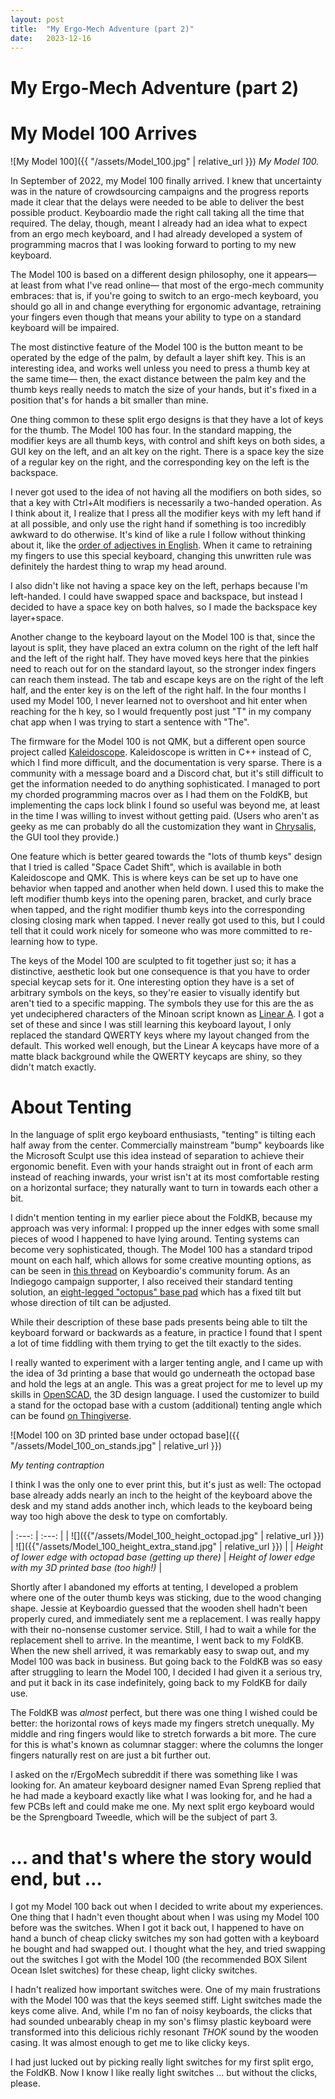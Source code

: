 ```yaml
---
layout: post
title:  "My Ergo-Mech Adventure (part 2)"
date:   2023-12-16
---
```


# My Ergo-Mech Adventure (part 2)

# My Model 100 Arrives

![My Model 100]({{ "/assets/Model_100.jpg" | relative_url }})
_My Model 100._

In September of 2022, my Model 100 finally arrived. I knew that uncertainty was in the nature of crowdsourcing campaigns and the progress reports made it clear that the delays were needed to be able to deliver the best possible product. Keyboardio made the right call taking all the time that required. The delay, though, meant I already had an idea what to expect from an ergo mech keyboard, and I had already developed a system of programming macros that I was looking forward to porting to my new keyboard.

The Model 100 is based on a different design philosophy, one it appears— at least from what I've read online— that most of the ergo-mech community embraces: that is, if you're going to switch to an ergo-mech keyboard, you should go all in and change everything for ergonomic advantage, retraining your fingers even though that means your ability to type on a standard keyboard will be impaired.

The most distinctive feature of the Model 100 is the button meant to be operated by the edge of the palm, by default a layer shift key. This is an interesting idea, and works well unless you need to press a thumb key at the same time— then, the exact distance between the palm key and the thumb keys really needs to match the size of your hands, but it's fixed in a position that's for hands a bit smaller than mine.

One thing common to these split ergo designs is that they have a lot of keys for the thumb. The Model 100 has four. In the standard mapping, the modifier keys are all thumb keys, with control and shift keys on both sides, a GUI key on the left, and an alt key on the right. There is a space key the size of a regular key on the right, and the corresponding key on the left is the backspace.

I never got used to the idea of not having all the modifiers on both sides, so that a key with Ctrl+Alt modifiers is necessarily a two-handed operation. As I think about it, I realize that I press all the modifier keys with my left hand if at all possible, and only use the right hand if something is too incredibly awkward to do otherwise. It's kind of like a rule I follow without thinking about it, like the [order of adjectives in English](https://www.bbc.com/culture/article/20160908-the-language-rules-we-know-but-dont-know-we-know). When it came to retraining my fingers to use this special keyboard, changing this unwritten rule was definitely the hardest thing to wrap my head around.

I also didn't like not having a space key on the left, perhaps because I'm left-handed. I could have swapped space and backspace, but instead I decided to have a space key on both halves, so I made the backspace key layer+space.

Another change to the keyboard layout on the Model 100 is that, since the layout is split, they have placed an extra column on the right of the left half and the left of the right half. They have moved keys here that the pinkies need to reach out for on the standard layout, so the stronger index fingers can reach them instead. The tab and escape keys are on the right of the left half, and the enter key is on the left of the right half. In the four months I used my Model 100, I never learned not to overshoot and hit enter when reaching for the h key, so I would frequently post just "T" in my company chat app when I was trying to start a sentence with "The".

The firmware for the Model 100 is not QMK, but a different open source project called [Kaleidoscope](https://github.com/keyboardio/Kaleidoscope). Kaleidoscope is written in C++ instead of C, which I find more difficult, and the documentation is very sparse. There is a community with a message board and a Discord chat, but it's still difficult to get the information needed to do anything sophisticated. I managed to port my chorded programming macros over as I had them on the FoldKB, but implementing the caps lock blink I found so useful was beyond me, at least in the time I was willing to invest without getting paid. (Users who aren't as geeky as me can probably do all the customization they want in [Chrysalis](https://github.com/keyboardio/Chrysalis#readme), the GUI tool they provide.)

One feature which is better geared towards the "lots of thumb keys" design that I tried is called "Space Cadet Shift", which is available in both Kaleidoscope and QMK. This is where keys can be set up to have one behavior when tapped and another when held down. I used this to make the left modifier thumb keys into the opening paren, bracket, and curly brace when tapped, and the right modifier thumb keys into the corresponding closing closing mark when tapped. I never really got used to this, but I could tell that it could work nicely for someone who was more committed to re-learning how to type.

The keys of the Model 100 are sculpted to fit together just so; it has a distinctive, aesthetic look but one consequence is that you have to order special keycap sets for it. One interesting option they have is a set of arbitrary symbols on the keys, so they're easier to visually identify but aren't tied to a specific mapping. The symbols they use for this are the as yet undeciphered characters of the Minoan script known as [Linear A](https://en.wikipedia.org/wiki/Linear_A). I got a set of these and since I was still learning this keyboard layout, I only replaced the standard QWERTY keys where my layout changed from the default. This worked well enough, but the Linear A keycaps have more of a matte black background while the QWERTY keycaps are shiny, so they didn't match exactly.

# About Tenting

In the language of split ergo keyboard enthusiasts, "tenting" is tilting each half away from the center. Commercially mainstream "bump" keyboards like the Microsoft Sculpt use this idea instead of separation to achieve their ergonomic benefit. Even with your hands straight out in front of each arm instead of reaching inwards, your wrist isn't at its most comfortable resting on a horizontal surface; they naturally want to turn in towards each other a bit.

I didn't mention tenting in my earlier piece about the FoldKB, because my approach was very informal: I propped up the inner edges with some small pieces of wood I happened to have lying around. Tenting systems can become very sophisticated, though. The Model 100 has a standard tripod mount on each half, which allows for some creative mounting options, as can be seen in [this thread](https://community.keyboard.io/t/custom-mounts-what-are-your-ideas/495) on Keyboardio's community forum. As an Indiegogo campaign supporter, I also received their standard tenting solution, an [eight-legged "octopus" base pad](https://shop.keyboard.io/products/stand-kit-for-the-keyboardio-model-100) which has a fixed tilt but whose direction of tilt can be adjusted.

While their description of these base pads presents being able to tilt the keyboard forward or backwards as a feature, in practice I found that I spent a lot of time fiddling with them trying to get the tilt exactly to the sides.

I really wanted to experiment with a larger tenting angle, and I came up with the idea of 3d printing a base that would go underneath the octopad base and hold the legs at an angle. This was a great project for me to level up my skills in [OpenSCAD](https://openscad.org/), the 3D design language. I used the customizer to build a stand for the octopad base with a custom (additional) tenting angle which can be found [on Thingiverse](https://www.thingiverse.com/thing:5544774).

![Model 100 on 3D printed base under octopad base]({{ "/assets/Model_100_on_stands.jpg" | relative_url }})

_My tenting contraption_

I think I was the only one to ever print this, but it's just as well: The octopad base already adds nearly an inch to the height of the keyboard above the desk and my stand adds another inch, which leads to the keyboard being way too high above the desk to type on comfortably.

| :---: | :---: |
| ![]({{"/assets/Model_100_height_octopad.jpg" | relative_url }}) | ![]({{"/assets/Model_100_height_extra_stand.jpg" | relative_url }}) |
| _Height of lower edge with octopad base (getting up there)_ | _Height of lower edge with my 3D printed base (too high!)_ |

Shortly after I abandoned my efforts at tenting, I developed a problem where one of the outer thumb keys was sticking, due to the wood changing shape. Jessie at Keyboardio guessed that the wooden shell hadn't been properly cured, and immediately sent me a replacement. I was really happy with their no-nonsense customer service. Still, I had to wait a while for the replacement shell to arrive. In the meantime, I went back to my FoldKB. When the new shell arrived, it was remarkably easy to swap out, and my Model 100 was back in business. But going back to the FoldKB was so easy after struggling to learn the Model 100, I decided I had given it a serious try, and put it back in its case indefinitely, going back to my FoldKB for daily use.

The FoldKB was _almost_ perfect, but there was one thing I wished could be better: the horizontal rows of keys made my fingers stretch unequally. My middle and ring fingers would like to stretch forwards a bit more. The cure for this is what's known as columnar stagger: where the columns the longer fingers naturally rest on are just a bit further out.

I asked on the r/ErgoMech subreddit if there was something like I was looking for. An amateur keyboard designer named Evan Spreng replied that he had made a keyboard exactly like what I was looking for, and he had a few PCBs left and could make me one. My next split ergo keyboard would be the Sprengboard Tweedle, which will be the subject of part 3.
# … and that's where the story would end, but …

I got my Model 100 back out when I decided to write about my experiences. One thing that I hadn't even thought about when I was using my Model 100 before was the switches. When I got it back out, I happened to have on hand a bunch of cheap clicky switches my son had gotten with a keyboard he bought and had swapped out. I thought what the hey, and tried swapping out the switches I got with the Model 100 (the recommended BOX Silent Ocean Islet switches) for these cheap, light clicky switches.

I hadn't realized how important switches were. One of my main frustrations with the Model 100 was that the keys seemed stiff. Light switches made the keys come alive. And, while I'm no fan of noisy keyboards, the clicks that had sounded unbearably cheap in my son's flimsy plastic keyboard were transformed into this delicious richly resonant *THOK* sound by the wooden casing. It was almost enough to get me to like clicky keys.

I had just lucked out by picking really light switches for my first split ergo, the FoldKB. Now I know I like really light switches … but without the clicks, please.
